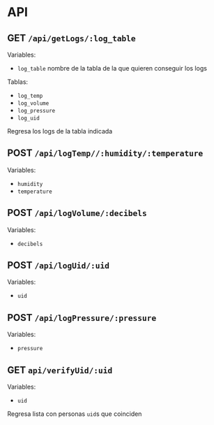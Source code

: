 # API

## GET `/api/getLogs/:log_table`

Variables:
- `log_table` nombre de la tabla de la que quieren conseguir los logs

Tablas:
- `log_temp`
- `log_volume`
- `log_pressure`
- `log_uid`

Regresa los logs de la tabla indicada

## POST `/api/logTemp//:humidity/:temperature`

Variables:
- `humidity`
- `temperature`

## POST `/api/logVolume/:decibels`

Variables:
- `decibels`

## POST `/api/logUid/:uid`

Variables:
- `uid`

## POST `/api/logPressure/:pressure`

Variables:
- `pressure`

## GET `api/verifyUid/:uid`

Variables:
- `uid`

Regresa lista con personas `uid`s que coinciden



